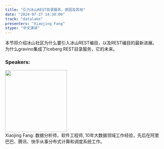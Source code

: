 ```yaml
---
title: "引力冰山REST目录服务，原因及其他"
date: "2024-07-27 14:30:00" 
track: "datalake"
presenters: "Xiaojing Fang"
stype: "中文演讲"
---
```

本节将介绍冰山社区为什么要引入冰山REST编目，以及REST编目的最新进展。为什么gravino集成了Iceberg REST目录服务，它的未来。
 ### Speakers: 
 <img src="https://sessionize.com/image/3a55-400o400o1-7gXiWJ7dB9eHJsJuEQKjz2.jpg" width="200" /><br>Xiaojing Fang: 数据分析师，软件工程师, 10年大数据领域工作经验，先后在阿里巴巴、腾讯、快手从事分布式计算和调度系统工作。
 <br><br>